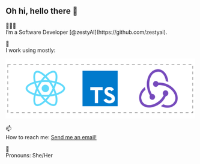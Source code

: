 ## Oh hi, hello there 👋

<p>👩🏻‍💻 </br> I’m a Software Developer [@zestyAI](https://github.com/zestyai). </p>

<p>💽 </br> I work using mostly: </p>

<a href="#"><img src="https://github.com/brunagarcia/brunagarcia/blob/master/icons.svg" width="560px"/></a>


<p>📫 </br> How to reach me: <a href="mailto:garciabrunap@gmail.com">Send me an email!</a></p>

<p>🌈 </br> Pronouns: She/Her </p>
